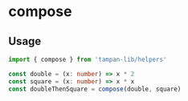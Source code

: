 # compose

## Usage

```ts
import { compose } from 'tampan-lib/helpers'

const double = (x: number) => x * 2
const square = (x: number) => x * x
const doubleThenSquare = compose(double, square)
```
